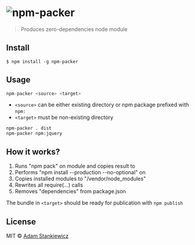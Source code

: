 # ![npm-packer](http://imgh.us/npm-packer_1.svg)

> Produces zero-dependencies node module

## Install

```
$ npm install -g npm-packer
```

## Usage

```js
npm-packer <source> <target>
```

- `<source>` can be either existing directory or npm package prefixed with `npm:`
- `<target>` must be non-existing directory 

```
npm-packer . dist
npm-packer npm:jquery 
```

## How it works?

1. Runs "npm pack" on <source> module and copies result to <target>
2. Performs "npm install --production --no-optional" on <target>
3. Copies installed modules to "<target>/vendor/node_modules"
4. Rewrites all require(...) calls
5. Removes "dependencies" from package.json

The bundle in `<target>` should be ready for publication with `npm publish`

## License

MIT © [Adam Stankiewicz](https://sheerun.net)
